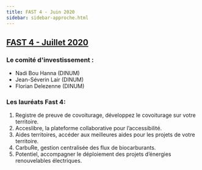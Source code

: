 ```yaml
---
title: FAST 4 - Juin 2020 
sidebar: sidebar-approche.html
---
```


## [FAST 4 - Juillet 2020](https://blog.beta.gouv.fr/dinsic/2020/04/23/fast4/)

### **Le comité d'investissement :** ### 
- Nadi Bou Hanna (DINUM)
- Jean-Séverin Lair (DINUM)
- Florian Delezenne (DINUM)

### **Les lauréats Fast 4:** ###
1. Registre de preuve de covoiturage, développez le covoiturage sur votre territoire.
2. Acceslibre, la plateforme collaborative pour l’accessibilité.
3. Aides territoires, accéder aux meilleures aides pour les projets de votre territoire.
4. CarbuRe, gestion centralisée des flux de biocarburants.
5. Potentiel, accompagner le déploiement des projets d’énergies renouvelables électriques.
